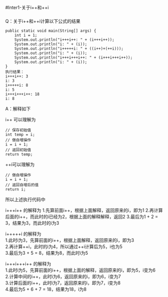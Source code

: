 #Inter1-关于i++和++i


###
Q：关于i++和++i计算以下公式的结果

```
public static void main(String[] args) {
    int i = 1;
    System.out.println("i+++i++: " + (i+++i++));
    System.out.println("i: " + (i));
    System.out.println("i+++++i: " + ((i++)+(++i)));
    System.out.println("i: " + (i));
    System.out.println("i+++i+++i++: " + (i+++i+++i++));
    System.out.println("i: " + (i));
}
执行结果：
i+++i++: 3
i: 3
i+++++i: 8
i: 5
i+++i+++i++: 18
i: 8
```
A：解释如下

i++ 可以理解为
```
// 保存初始值
int temp = i;
// 做自增操作
i = i + 1;
// 返回初始值
return temp;
```

++i可以理解为
```
// 做自增操作
i = i + 1;
// 返回自增后的值
return i;
```

所以上述执行代码中

i+++i++ 的解释为
1.先算前面i++，根据上面解释，返回原来的i，即为1
2.再计算后面的i++，而此时的i已经为2，根据上面的解释解释，返回2
3.最后为1 + 2 = 3，结果为3，而此时的i为3

i+++++i 的解释为   
1.此时i为3，先算前面的i++，根据上面解释，返回原来的i，即为3   
2.再计算++i，此时的i为4，所以通过++i计算后为5，i也为5   
3.最后为3 + 5 = 8，结果为8，而此时i为5   

i+++i+++i++ 的解释为   
1.此时i为5，先算前面的i++，根据上面的解释，返回原来的i，即为5，i变为6   
2.计算中间的i++，此时i为6，返回原来的i，即为6，i变为7   
3.计算后面的i++，此时i为7，返回原来的i，即为7，i变为8   
4.最后为5 + 6 + 7 = 18，结果为18，i为8   